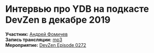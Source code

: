 # Интервью про YDB на подкасте DevZen в декабре 2019

**Участник:** [Андрей Фомичев](https://www.linkedin.com/in/andrey-fomichev)\
**Запись трансляции:** [mp3](https://devzen.ru/download/2019/devzen-0272-2019-12-21-a4db7ac53827a621.mp3)\
**Мероприятие:** [DevZen Episode 0272](https://devzen.ru/episode-0272/)